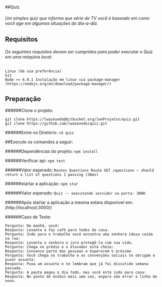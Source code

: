 ##Quiz
###### Um simples quiz que informa que série de TV você é baseado em como você age em algumas situações do dia-a-dia.

## Requisitos
###### Os seguintes requisitos devem ser cumpridos para poder executar o Quiz em uma máquina local:
```
Linux (de sua preferência)
Git
Node >= 6.9.1 Instalação em linux via package-manager (https://nodejs.org/en/download/package-manager/)
```

## Preparação

######Clone o projeto:
```
git clone https://lwazevedo@bitbucket.org/lwnProjetos/quiz.git
git clone https://github.com/lwazevedo/quiz.git
```

######Entre no Diretório: `cd quiz`

##Execute os comandos a seguir:

######Dependências do projeto: `npm install`

######Verificar api: `npm test`

######Valor esperado: `Routes Questions Route GET /questions ✓ should return a list of questions 1 passing (36ms)` 

######startar a aplicação: `npm star`

######Valor esperado: `Quiz -- executando servidor na porta: 3000`

######Após startar a aplicação a mesma estara disponível em: (http://localhost:3000/)




######Caso de Teste:
```
Pergunta: De manhã, você:
Resposta: Levanta e faz café para todos da casa.
Pergunta: Indo para o trabalho você encontra uma senhora idosa caída na rua:
Resposta: Levanta a senhora e jura protegê-la com sua vida.
Pergunta: Chega no prédio e o elevador está cheio:
Resposta: Convence parte das pessoas a esperarem o próximo.
Pergunta: Você chega no trabalho e as convenções sociais te obrigam a puxar assunto:
Resposta: Puxa um assunto e te lembram que já foi discutido semana passada.
Pergunta: A pauta pegou o dia todo, mas você está indo para casa:
Resposta: No ponto de ônibus mais uma vez, espero não errar a linha de novo.
```
 


 